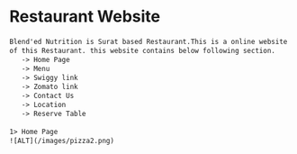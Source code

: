 
# Restaurant Website

    Blend'ed Nutrition is Surat based Restaurant.This is a online website of this Restaurant. this website contains below following section. 
       -> Home Page
       -> Menu
       -> Swiggy link
       -> Zomato link
       -> Contact Us
       -> Location
       -> Reserve Table
    
    1> Home Page
    ![ALT](/images/pizza2.png)






